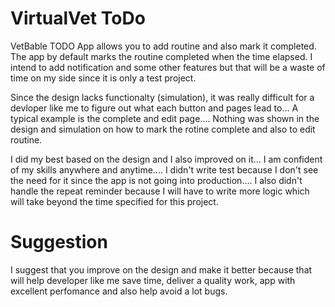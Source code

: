 # VirtualVet ToDo 

VetBable TODO App allows you to add routine and also mark it completed. The app by default marks the routine completed when the time elapsed. I intend to add notification and some other features but that will be a waste of time on my side since it is only a test project.

Since the design lacks functionalty (simulation), it was really difficult for a devloper like me to figure out what each button and pages lead to... A typical example is the complete and edit page.... Nothing was shown in the design and simulation on how to mark the rotine complete and also to edit routine.

I did my best based on the design and I also improved on it... I am confident of my skills anywhere and anytime.... I didn't write test because I don't see the need for it since the app is not going into production.... I also didn't handle the repeat reminder because I will have to write more logic which will take beyond the time specified for this project.

# Suggestion

I suggest that you improve on the design and make it better because that will help developer like me save time, deliver a quality work, app with excellent perfomance and also help avoid a lot bugs. 
